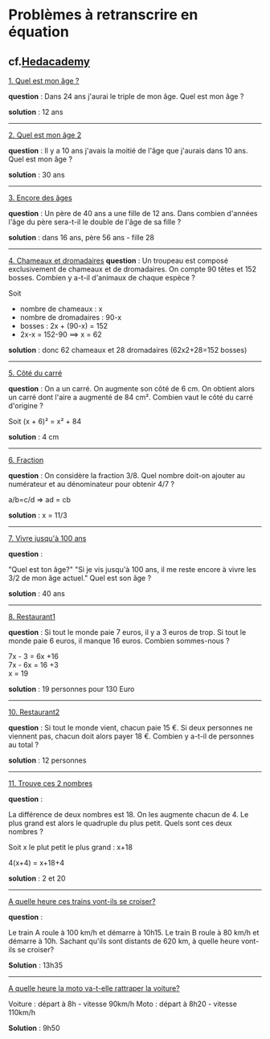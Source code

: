 # Problèmes à retranscrire en équation

## cf.[Hedacademy](https://www.youtube.com/channel/UC8SRYHgGMqAYZehYdznaqvQ/featured)

[1. Quel est mon âge ?](https://www.youtube.com/watch?v=3Re5TADD6rg)

**question** : Dans 24 ans j'aurai le triple de mon âge. Quel est mon âge ?  

**solution** : 12 ans  

---

[2. Quel est mon âge 2  ](https://www.youtube.com/watch?v=U-HXfZC4bmo)

**question** : Il y a 10 ans j'avais la moitié de l'âge que j'aurais dans 10 ans.
Quel est mon âge ?

**solution** : 30 ans

---

[3. Encore des âges](https://www.youtube.com/watch?v=Yv-jVnGfm1w)

**question** : 
Un père de 40 ans a une fille de 12 ans.
Dans combien d'années l'âge du père sera-t-il le double de l'âge de sa fille ?

**solution** : dans 16 ans, père 56 ans - fille 28

---

[4. Chameaux et dromadaires](https://www.youtube.com/watch?v=oNnzvs4avXc )
**question** : 
Un troupeau est composé exclusivement de chameaux et de dromadaires.
On compte 90 têtes et 152 bosses.
Combien y a-t-il d'animaux de chaque espèce ?

Soit
- nombre de chameaux : x
- nombre de dromadaires : 90-x
- bosses : 2x + (90-x) = 152
- 2x-x = 152-90 ==>  x = 62

**solution** : donc 62 chameaux et 28 dromadaires (62x2+28=152 bosses)

---

[5. Côté du carré](https://www.youtube.com/watch?v=1n1eMUwvkV0)

**question** : 
On a un carré. On augmente son côté de 6 cm. On obtient alors un carré dont l'aire a augmenté de 84 cm².
Combien vaut le côté du carré d'origine ?

Soit
(x + 6)² = x² + 84

**solution** : 4 cm

---

[6. Fraction](https://www.youtube.com/watch?v=2BpPi00mtko)

**question** : 
On considère la fraction 3/8.
Quel nombre doit-on ajouter au numérateur et au dénominateur pour obtenir 4/7 ?

a/b=c/d => ad = cb

**solution** : x = 11/3

---

[7. Vivre jusqu'à 100 ans](https://www.youtube.com/watch?v=EAFhDYV1olA)

**question** :

"Quel est ton âge?"
"Si je vis jusqu'à 100 ans, il me reste encore à vivre les 3/2 de mon âge actuel."
Quel est son âge ?

**solution** : 40 ans

---

[8. Restaurant1](https://www.youtube.com/watch?v=oNnzvs4avXc)

**question** : 
Si tout le monde paie 7 euros, il y a 3 euros de trop.
Si tout le monde paie 6 euros, il manque 16 euros.
Combien sommes-nous ?

7x - 3 = 6x +16  
7x - 6x = 16 +3  
x = 19  

**solution** : 19 personnes pour 130 Euro


---

[10. Restaurant2](https://www.youtube.com/watch?v=6kPxLXCsNNc)

**question** :
Si tout le monde vient, chacun paie 15 €.
Si deux personnes ne viennent pas, chacun doit alors payer 18 €.
Combien y a-t-il de personnes au total ?

**solution** : 12 personnes

---

[11. Trouve ces 2 nombres](https://www.youtube.com/watch?v=xsHF8ct56pk)

**question** :

La différence de deux nombres est 18. On les augmente chacun de 4. Le plus grand est alors le quadruple du plus petit.
Quels sont ces deux nombres ?

Soit x le plut petit
le plus grand : x+18

4(x+4) = x+18+4

**solution** : 2 et 20

---

[A quelle heure ces trains vont-ils se croiser?](https://www.youtube.com/watch?v=OgZs82KUzvE)

**question** :

Le train A roule à 100 km/h et démarre à 10h15.
Le train B roule à  80 km/h et démarre à 10h.
Sachant qu'ils sont distants de 620 km, à quelle heure vont-ils se croiser?



**Solution** : 13h35

---

[A quelle heure la moto va-t-elle rattraper la voiture?](https://www.youtube.com/watch?v=8ta4HE-cLeo)

Voiture : départ à 8h   - vitesse  90km/h
Moto    : départ à 8h20 - vitesse 110km/h

**Solution** : 9h50
